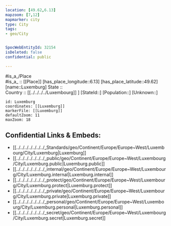```yaml
---
location: [49.62,6.13] 
mapzoom: [7,12] 
mapmarker: city 
type: City
tags:
- geo/City


SpocWebEntityId: 32154
isDeleted: false
confidential: public

---
```

#is_a_/Place  
#is_a_ :: [[Place]] 
[has_place_longitude::6.13] 
[has_place_latitude::49.62] 
[name::Luxemburg] 
State ::  
Country :: [[../../../../Luxembourg]] ] 
[StateId::] 
[Population::] 
[Unknown::] 


```leaflet
id: Luxemburg
coordinates: [[Luxemburg]] 
markerFile: [[Luxemburg]] 
defaultZoom: 11 
maxZoom: 18
```


## Confidential Links & Embeds: 
- [[../../../../../../../_Standards/geo/Continent/Europe/Europe~West/Luxembourg/City/Luxemburg|Luxemburg]] 
- [[../../../../../../../_public/geo/Continent/Europe/Europe~West/Luxembourg/City/Luxemburg.public|Luxemburg.public]] 
- [[../../../../../../../_internal/geo/Continent/Europe/Europe~West/Luxembourg/City/Luxemburg.internal|Luxemburg.internal]] 
- [[../../../../../../../_protect/geo/Continent/Europe/Europe~West/Luxembourg/City/Luxemburg.protect|Luxemburg.protect]] 
- [[../../../../../../../_private/geo/Continent/Europe/Europe~West/Luxembourg/City/Luxemburg.private|Luxemburg.private]] 
- [[../../../../../../../_personal/geo/Continent/Europe/Europe~West/Luxembourg/City/Luxemburg.personal|Luxemburg.personal]] 
- [[../../../../../../../_secret/geo/Continent/Europe/Europe~West/Luxembourg/City/Luxemburg.secret|Luxemburg.secret]] 
